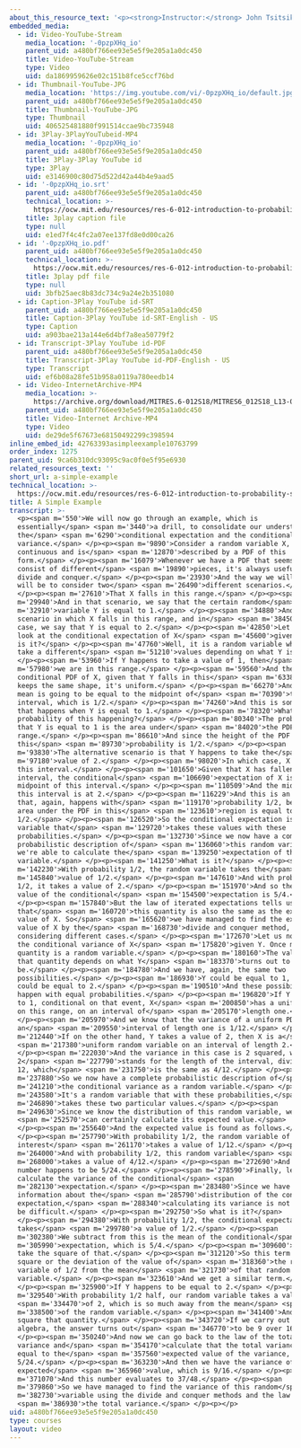 ```yaml
---
about_this_resource_text: '<p><strong>Instructor:</strong> John Tsitsiklis</p>'
embedded_media:
  - id: Video-YouTube-Stream
    media_location: '-0pzpXHq_io'
    parent_uid: a480bf766ee93e5e5f9e205a1a0dc450
    title: Video-YouTube-Stream
    type: Video
    uid: da1869959626e02c151b8fce5ccf76bd
  - id: Thumbnail-YouTube-JPG
    media_location: 'https://img.youtube.com/vi/-0pzpXHq_io/default.jpg'
    parent_uid: a480bf766ee93e5e5f9e205a1a0dc450
    title: Thumbnail-YouTube-JPG
    type: Thumbnail
    uid: 406525481880f991514ccae9bc735948
  - id: 3Play-3PlayYouTubeid-MP4
    media_location: '-0pzpXHq_io'
    parent_uid: a480bf766ee93e5e5f9e205a1a0dc450
    title: 3Play-3Play YouTube id
    type: 3Play
    uid: e3146900c80d75d522d42a44b4e9aad5
  - id: '-0pzpXHq_io.srt'
    parent_uid: a480bf766ee93e5e5f9e205a1a0dc450
    technical_location: >-
      https://ocw.mit.edu/resources/res-6-012-introduction-to-probability-spring-2018/part-i-the-fundamentals/a-simple-example/-0pzpXHq_io.srt
    title: 3play caption file
    type: null
    uid: e1ed7f4c4fc2a07ee137fd8e0d00ca26
  - id: '-0pzpXHq_io.pdf'
    parent_uid: a480bf766ee93e5e5f9e205a1a0dc450
    technical_location: >-
      https://ocw.mit.edu/resources/res-6-012-introduction-to-probability-spring-2018/part-i-the-fundamentals/a-simple-example/-0pzpXHq_io.pdf
    title: 3play pdf file
    type: null
    uid: 3bfb25aec8b83dc734c9a24e2b351080
  - id: Caption-3Play YouTube id-SRT
    parent_uid: a480bf766ee93e5e5f9e205a1a0dc450
    title: Caption-3Play YouTube id-SRT-English - US
    type: Caption
    uid: a903bae213a144e6d4bf7a8ea50779f2
  - id: Transcript-3Play YouTube id-PDF
    parent_uid: a480bf766ee93e5e5f9e205a1a0dc450
    title: Transcript-3Play YouTube id-PDF-English - US
    type: Transcript
    uid: ef6b08a28fe51b958a0119a780eedb14
  - id: Video-InternetArchive-MP4
    media_location: >-
      https://archive.org/download/MITRES.6-012S18/MITRES6_012S18_L13-08_300k.mp4
    parent_uid: a480bf766ee93e5e5f9e205a1a0dc450
    title: Video-Internet Archive-MP4
    type: Video
    uid: de29de5f67673e68150492299c398594
inline_embed_id: 42763393asimpleexample10763799
order_index: 1275
parent_uid: 9ca6b310dc93095c9ac0f0e5f95e6930
related_resources_text: ''
short_url: a-simple-example
technical_location: >-
  https://ocw.mit.edu/resources/res-6-012-introduction-to-probability-spring-2018/part-i-the-fundamentals/a-simple-example
title: A Simple Example
transcript: >-
  <p><span m='550'>We will now go through an example, which is
  essentially</span> <span m='3440'>a drill, to consolidate our understanding of
  the</span> <span m='6290'>conditional expectation and the conditional
  variance.</span> </p><p><span m='9890'>Consider a random variable X, which is
  continuous and is</span> <span m='12870'>described by a PDF of this
  form.</span> </p><p><span m='16079'>Whenever we have a PDF that seems to
  consist of different</span> <span m='19890'>pieces, it's always useful to
  divide and conquer.</span> </p><p><span m='23930'>And the way we will do that
  will be to consider two</span> <span m='26490'>different scenarios.</span>
  </p><p><span m='27610'>That X falls in this range.</span> </p><p><span
  m='29940'>And in that scenario, we say that the certain random</span> <span
  m='32910'>variable Y is equal to 1.</span> </p><p><span m='34880'>And another
  scenario in which X falls in this range, and in</span> <span m='38450'>that
  case, we say that Y is equal to 2.</span> </p><p><span m='42850'>Let us now
  look at the conditional expectation of X</span> <span m='45600'>given Y. What
  is it?</span> </p><p><span m='47760'>Well, it is a random variable which can
  take a different</span> <span m='51210'>values depending on what Y is.</span>
  </p><p><span m='53960'>If Y happens to take a value of 1, then</span> <span
  m='57980'>we are in this range.</span> </p><p><span m='59560'>And the
  conditional PDF of X, given that Y falls in this</span> <span m='63380'>range,
  keeps the same shape, it's uniform.</span> </p><p><span m='66270'>And so it's
  mean is going to be equal to the midpoint of</span> <span m='70390'>this
  interval, which is 1/2.</span> </p><p><span m='74260'>And this is something
  that happens when Y is equal to 1.</span> </p><p><span m='78320'>What is the
  probability of this happening?</span> </p><p><span m='80340'>The probability
  that Y is equal to 1 is the area under</span> <span m='84020'>the PDF in this
  range.</span> </p><p><span m='86610'>And since the height of the PDF is 1/2,
  this</span> <span m='89730'>probability is 1/2.</span> </p><p><span
  m='93830'>The alternative scenario is that Y happens to take the</span> <span
  m='97180'>value of 2.</span> </p><p><span m='98020'>In which case, X lives in
  this interval.</span> </p><p><span m='101650'>Given that X has fallen in this
  interval, the conditional</span> <span m='106690'>expectation of X is the
  midpoint of this interval.</span> </p><p><span m='110509'>And the midpoint of
  this interval is at 2.</span> </p><p><span m='116229'>And this is an event
  that, again, happens with</span> <span m='119170'>probability 1/2, because the
  area under the PDF in this</span> <span m='123610'>region is equal to
  1/2.</span> </p><p><span m='126520'>So the conditional expectation is a random
  variable that</span> <span m='129720'>takes these values with these
  probabilities.</span> </p><p><span m='132730'>Since we now have a complete
  probabilistic description of</span> <span m='136060'>this random variable,
  we're able to calculate the</span> <span m='139250'>expectation of this random
  variable.</span> </p><p><span m='141250'>What is it?</span> </p><p><span
  m='142230'>With probability 1/2, the random variable takes the</span> <span
  m='145840'>value of 1/2.</span> </p><p><span m='147610'>And with probability
  1/2, it takes a value of 2.</span> </p><p><span m='151970'>And so the expected
  value of the conditional</span> <span m='154500'>expectation is 5/4.</span>
  </p><p><span m='157840'>But the law of iterated expectations tells us
  that</span> <span m='160720'>this quantity is also the same as the expected
  value of X. So</span> <span m='165620'>we have managed to find the expected
  value of X by the</span> <span m='168730'>divide and conquer method, by
  considering different cases.</span> </p><p><span m='172670'>Let us now turn to
  the conditional variance of X</span> <span m='175820'>given Y. Once more, this
  quantity is a random variable.</span> </p><p><span m='180160'>The value of
  that quantity depends on what Y</span> <span m='183370'>turns out to
  be.</span> </p><p><span m='184780'>And we have, again, the same two
  possibilities.</span> </p><p><span m='186930'>Y could be equal to 1, or Y
  could be equal to 2.</span> </p><p><span m='190510'>And these possibilities
  happen with equal probabilities.</span> </p><p><span m='196820'>If Y is equal
  to 1, conditional on that event, X</span> <span m='200850'>has a uniform PDF
  on this range, on an interval of</span> <span m='205170'>length one.</span>
  </p><p><span m='205970'>And we know that the variance of a uniform PDF on
  an</span> <span m='209550'>interval of length one is 1/12.</span> </p><p><span
  m='212440'>If on the other hand, Y takes a value of 2, then X is a</span>
  <span m='217380'>uniform random variable on an interval of length 2.</span>
  </p><p><span m='222030'>And the variance in this case is 2 squared, where this
  2</span> <span m='227790'>stands for the length of the interval, divided by
  12, which</span> <span m='231750'>is the same as 4/12.</span> </p><p><span
  m='237880'>So we now have a complete probabilistic description of</span> <span
  m='241210'>the conditional variance as a random variable.</span> </p><p><span
  m='243580'>It's a random variable that with these probabilities,</span> <span
  m='246890'>takes these two particular values.</span> </p><p><span
  m='249630'>Since we know the distribution of this random variable, we</span>
  <span m='252570'>can certainly calculate its expected value.</span>
  </p><p><span m='255640'>And the expected value is found as follows.</span>
  </p><p><span m='257790'>With probability 1/2, the random variable of
  interest</span> <span m='261170'>takes a value of 1/12.</span> </p><p><span
  m='264000'>And with probability 1/2, this random variable</span> <span
  m='268000'>takes a value of 4/12.</span> </p><p><span m='272690'>And this
  number happens to be 5/24.</span> </p><p><span m='278590'>Finally, let us
  calculate the variance of the conditional</span> <span
  m='282130'>expectation.</span> </p><p><span m='283480'>Since we have complete
  information about the</span> <span m='285790'>distribution of the conditional
  expectation,</span> <span m='288340'>calculating its variance is not going to
  be difficult.</span> </p><p><span m='292750'>So what is it?</span>
  </p><p><span m='294380'>With probability 1/2, the conditional expectation
  takes</span> <span m='299780'>a value of 1/2.</span> </p><p><span
  m='302380'>We subtract from this is the mean of the conditional</span> <span
  m='305990'>expectation, which is 5/4.</span> </p><p><span m='309600'>And we
  take the square of that.</span> </p><p><span m='312120'>So this term is the
  square or the deviation of the value of</span> <span m='318360'>the random
  variable of 1/2 from the mean</span> <span m='321730'>of that random
  variable.</span> </p><p><span m='323610'>And we get a similar term.</span>
  </p><p><span m='325900'>If Y happens to be equal to 2.</span> </p><p><span
  m='329540'>With probability 1/2 half, our random variable takes a value</span>
  <span m='334470'>of 2, which is so much away from the mean</span> <span
  m='338500'>of the random variable.</span> </p><p><span m='341400'>And then we
  square that quantity.</span> </p><p><span m='343720'>If we carry out the
  algebra, the answer turns out</span> <span m='346770'>to be 9 over 16.</span>
  </p><p><span m='350240'>And now we can go back to the law of the total
  variance and</span> <span m='354170'>calculate that the total variance is
  equal to the</span> <span m='357560'>expected value of the variance, which is
  5/24.</span> </p><p><span m='363230'>And then we have the variance of the
  expected</span> <span m='365960'>value, which is 9/16.</span> </p><p><span
  m='371070'>And this number evaluates to 37/48.</span> </p><p><span
  m='379860'>So we have managed to find the variance of this random</span> <span
  m='382730'>variable using the divide and conquer methods and the law of</span>
  <span m='386930'>the total variance.</span> </p><p></p>
uid: a480bf766ee93e5e5f9e205a1a0dc450
type: courses
layout: video
---
```

